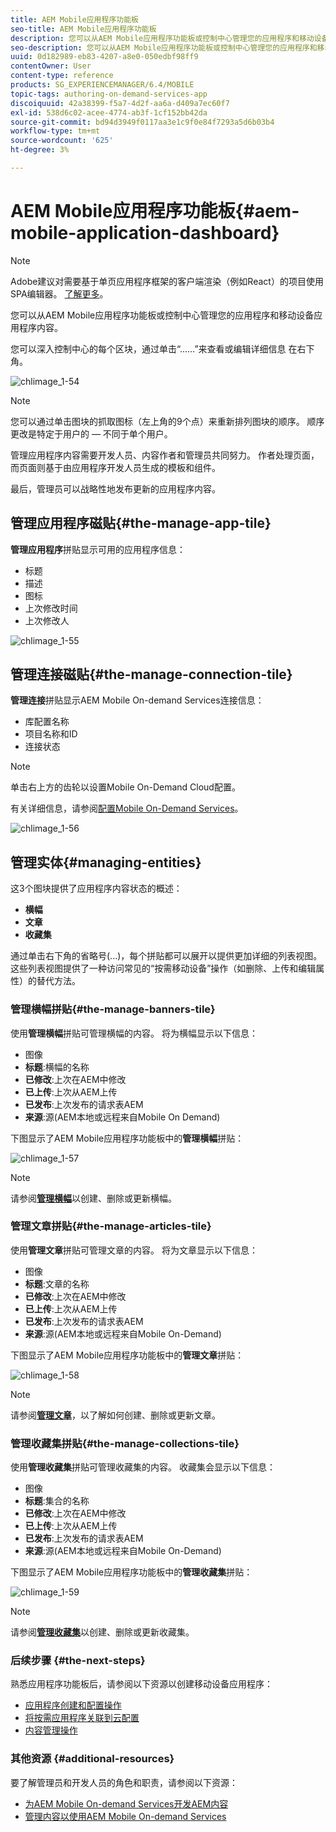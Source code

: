 ```yaml
---
title: AEM Mobile应用程序功能板
seo-title: AEM Mobile应用程序功能板
description: 您可以从AEM Mobile应用程序功能板或控制中心管理您的应用程序和移动设备应用程序内容。 请阅读本页以了解更多信息。
seo-description: 您可以从AEM Mobile应用程序功能板或控制中心管理您的应用程序和移动设备应用程序内容。 请阅读本页以了解更多信息。
uuid: 0d182989-eb83-4207-a8e0-050edbf98ff9
contentOwner: User
content-type: reference
products: SG_EXPERIENCEMANAGER/6.4/MOBILE
topic-tags: authoring-on-demand-services-app
discoiquuid: 42a38399-f5a7-4d2f-aa6a-d409a7ec60f7
exl-id: 538d6c02-acee-4774-ab3f-1cf152bb42da
source-git-commit: bd94d3949f0117aa3e1c9f0e84f7293a5d6b03b4
workflow-type: tm+mt
source-wordcount: '625'
ht-degree: 3%

---
```


# AEM Mobile应用程序功能板{#aem-mobile-application-dashboard}

>[!NOTE]
>
>Adobe建议对需要基于单页应用程序框架的客户端渲染（例如React）的项目使用SPA编辑器。 [了解更多](/help/sites-developing/spa-overview.md)。

您可以从AEM Mobile应用程序功能板或控制中心管理您的应用程序和移动设备应用程序内容。

您可以深入控制中心的每个区块，通过单击“……”来查看或编辑详细信息 在右下角。

![chlimage_1-54](assets/chlimage_1-54.png)

>[!NOTE]
>
>您可以通过单击图块的抓取图标（左上角的9个点）来重新排列图块的顺序。 顺序更改是特定于用户的 — 不同于单个用户。

管理应用程序内容需要开发人员、内容作者和管理员共同努力。 作者处理页面，而页面则基于由应用程序开发人员生成的模板和组件。

最后，管理员可以战略性地发布更新的应用程序内容。

## 管理应用程序磁贴{#the-manage-app-tile}

**管理应用程序**&#x200B;拼贴显示可用的应用程序信息：

* 标题
* 描述
* 图标
* 上次修改时间
* 上次修改人

![chlimage_1-55](assets/chlimage_1-55.png)

## 管理连接磁贴{#the-manage-connection-tile}

**管理连接**&#x200B;拼贴显示AEM Mobile On-demand Services连接信息：

* 库配置名称
* 项目名称和ID
* 连接状态

>[!NOTE]
>
>单击右上方的齿轮以设置Mobile On-Demand Cloud配置。
>
>有关详细信息，请参阅[配置Mobile On-Demand Services](/help/mobile/mobile-on-demand-associating-an-on-demand-app-to-cloud-configuration.md)。

![chlimage_1-56](assets/chlimage_1-56.png)

## 管理实体{#managing-entities}

这3个图块提供了应用程序内容状态的概述：

* **横幅**
* **文章**
* **收藏集**

通过单击右下角的省略号(...)，每个拼贴都可以展开以提供更加详细的列表视图。 这些列表视图提供了一种访问常见的“按需移动设备”操作（如删除、上传和编辑属性）的替代方法。

### 管理横幅拼贴{#the-manage-banners-tile}

使用&#x200B;**管理横幅**&#x200B;拼贴可管理横幅的内容。 将为横幅显示以下信息：

* 图像
* **标题**:横幅的名称
* **已修改**:上次在AEM中修改
* **已上传**:上次从AEM上传
* **已发布**:上次发布的请求表AEM
* **来源**:源(AEM本地或远程来自Mobile On Demand)

下图显示了AEM Mobile应用程序功能板中的&#x200B;**管理横幅**&#x200B;拼贴：

![chlimage_1-57](assets/chlimage_1-57.png)

>[!NOTE]
>
>请参阅&#x200B;**[管理横幅](/help/mobile/mobile-on-demand-managing-banners.md)**&#x200B;以创建、删除或更新横幅。

### 管理文章拼贴{#the-manage-articles-tile}

使用&#x200B;**管理文章**&#x200B;拼贴可管理文章的内容。 将为文章显示以下信息：

* 图像
* **标题**:文章的名称
* **已修改**:上次在AEM中修改
* **已上传**:上次从AEM上传
* **已发布**:上次发布的请求表AEM
* **来源**:源(AEM本地或远程来自Mobile On-Demand)

下图显示了AEM Mobile应用程序功能板中的&#x200B;**管理文章**&#x200B;拼贴：

![chlimage_1-58](assets/chlimage_1-58.png)

>[!NOTE]
>
>请参阅&#x200B;[**管理文章**](/help/mobile/mobile-on-demand-managing-articles.md)，以了解如何创建、删除或更新文章。

### 管理收藏集拼贴{#the-manage-collections-tile}

使用&#x200B;**管理收藏集**&#x200B;拼贴可管理收藏集的内容。 收藏集会显示以下信息：

* 图像
* **标题**:集合的名称
* **已修改**:上次在AEM中修改
* **已上传**:上次从AEM上传
* **已发布**:上次发布的请求表AEM
* **来源**:源(AEM本地或远程来自Mobile On-Demand)

下图显示了AEM Mobile应用程序功能板中的&#x200B;**管理收藏集**&#x200B;拼贴：

![chlimage_1-59](assets/chlimage_1-59.png)

>[!NOTE]
>
>请参阅&#x200B;**[管理收藏集](/help/mobile/mobile-on-demand-managing-collections.md)**&#x200B;以创建、删除或更新收藏集。

### 后续步骤 {#the-next-steps}

熟悉应用程序功能板后，请参阅以下资源以创建移动设备应用程序：

* [应用程序创建和配置操作](/help/mobile/mobile-apps-ondemand-application-create-configure-action.md)
* [将按需应用程序关联到云配置](/help/mobile/mobile-on-demand-associating-an-on-demand-app-to-cloud-configuration.md)
* [内容管理操作](/help/mobile/mobile-apps-ondemand-manage-content-ondemand.md)

### 其他资源 {#additional-resources}

要了解管理员和开发人员的角色和职责，请参阅以下资源：

* [为AEM Mobile On-demand Services开发AEM内容](/help/mobile/aem-mobile-on-demand.md)
* [管理内容以使用AEM Mobile On-demand Services](/help/mobile/aem-mobile.md)
